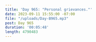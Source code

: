 ```yaml
---
title: 'Day 965: "Personal grievances."'
date: 2023-09-11 15:55:00 -07:00
file: "/uploads/Day-B965.mp3"
post: Day 965
duration: '00:05:48'
length: 4790483
---
```


